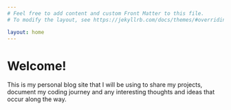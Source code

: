 ```yaml
---
# Feel free to add content and custom Front Matter to this file.
# To modify the layout, see https://jekyllrb.com/docs/themes/#overriding-theme-defaults

layout: home
---
```

# Welcome!
This is my personal blog site that I will be using to share my projects,
document my coding journey and any interesting thoughts and ideas that occur
along the way.
